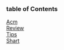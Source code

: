 ### table of Contents
[Acm](./leetcode.md)   
[Review](./marked_blog.md)  
[Tips](./tips.md)  
[Shart](./article_red_black_tree.md)   